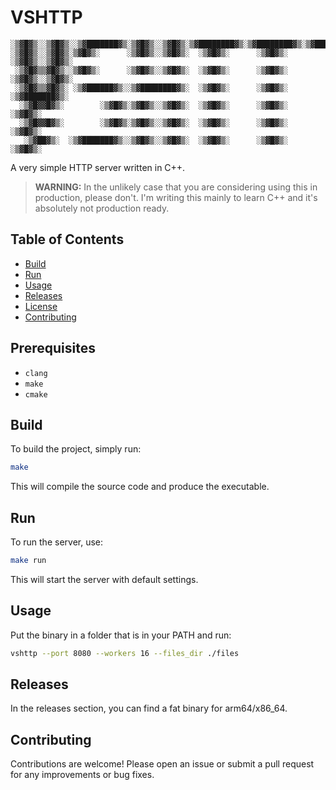# VSHTTP

```
░▒▓█▓▒░░▒▓█▓▒░░▒▓███████▓▒░▒▓█▓▒░░▒▓█▓▒░▒▓████████▓▒░▒▓████████▓▒░▒▓███████▓▒░
░▒▓█▓▒░░▒▓█▓▒░▒▓█▓▒░      ░▒▓█▓▒░░▒▓█▓▒░  ░▒▓█▓▒░      ░▒▓█▓▒░   ░▒▓█▓▒░░▒▓█▓▒░
 ░▒▓█▓▒▒▓█▓▒░░▒▓█▓▒░      ░▒▓█▓▒░░▒▓█▓▒░  ░▒▓█▓▒░      ░▒▓█▓▒░   ░▒▓█▓▒░░▒▓█▓▒░
 ░▒▓█▓▒▒▓█▓▒░ ░▒▓██████▓▒░░▒▓████████▓▒░  ░▒▓█▓▒░      ░▒▓█▓▒░   ░▒▓███████▓▒░
  ░▒▓█▓▓█▓▒░        ░▒▓█▓▒░▒▓█▓▒░░▒▓█▓▒░  ░▒▓█▓▒░      ░▒▓█▓▒░   ░▒▓█▓▒░
  ░▒▓█▓▓█▓▒░        ░▒▓█▓▒░▒▓█▓▒░░▒▓█▓▒░  ░▒▓█▓▒░      ░▒▓█▓▒░   ░▒▓█▓▒░
   ░▒▓██▓▒░  ░▒▓███████▓▒░░▒▓█▓▒░░▒▓█▓▒░  ░▒▓█▓▒░      ░▒▓█▓▒░   ░▒▓█▓▒░
```

A very simple HTTP server written in C++.

> **WARNING:** In the unlikely case that you are considering using this in production, please don't. I'm writing this mainly to learn C++ and it's absolutely not production ready.

## Table of Contents

- [Build](#build)
- [Run](#run)
- [Usage](#usage)
- [Releases](#releases)
- [License](#license)
- [Contributing](#contributing)

## Prerequisites

- `clang`
- `make`
- `cmake`

## Build

To build the project, simply run:

```sh
make
```

This will compile the source code and produce the executable.

## Run

To run the server, use:

```sh
make run
```

This will start the server with default settings.

## Usage

Put the binary in a folder that is in your PATH and run:

```sh
vshttp --port 8080 --workers 16 --files_dir ./files
```

## Releases

In the releases section, you can find a fat binary for arm64/x86_64.

## Contributing

Contributions are welcome! Please open an issue or submit a pull request for any improvements or bug fixes.
